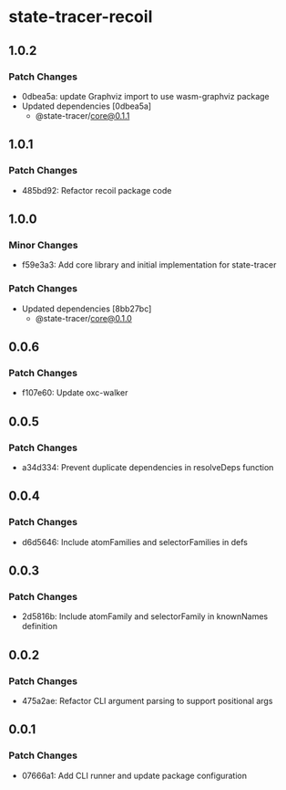 # state-tracer-recoil

## 1.0.2

### Patch Changes

- 0dbea5a: update Graphviz import to use wasm-graphviz package
- Updated dependencies [0dbea5a]
  - @state-tracer/core@0.1.1

## 1.0.1

### Patch Changes

- 485bd92: Refactor recoil package code

## 1.0.0

### Minor Changes

- f59e3a3: Add core library and initial implementation for state-tracer

### Patch Changes

- Updated dependencies [8bb27bc]
  - @state-tracer/core@0.1.0

## 0.0.6

### Patch Changes

- f107e60: Update oxc-walker

## 0.0.5

### Patch Changes

- a34d334: Prevent duplicate dependencies in resolveDeps function

## 0.0.4

### Patch Changes

- d6d5646: Include atomFamilies and selectorFamilies in defs

## 0.0.3

### Patch Changes

- 2d5816b: Include atomFamily and selectorFamily in knownNames definition

## 0.0.2

### Patch Changes

- 475a2ae: Refactor CLI argument parsing to support positional args

## 0.0.1

### Patch Changes

- 07666a1: Add CLI runner and update package configuration
